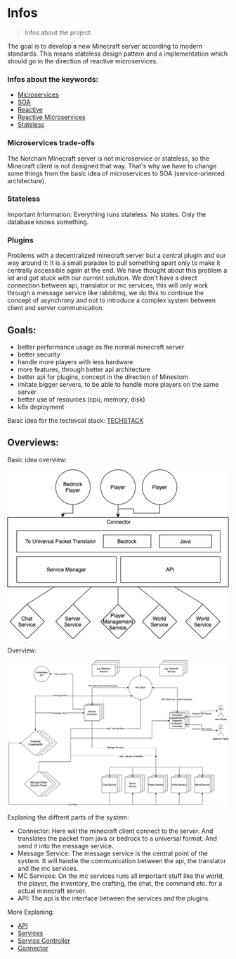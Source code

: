 # Infos
> Infos about the project.

The goal is to develop a new Minecraft server according to modern standards. This means stateless design pattern and a implementation which should go in the direction of reactive microservices.

### Infos about the keywords:

- [Microservices](https://en.wikipedia.org/wiki/Microservices)
- [SOA](https://en.wikipedia.org/wiki/Service-oriented_architecture)
- [Reactive](https://en.wikipedia.org/wiki/Reactive_programming)
- [Reactive Microservices](https://www.lightbend.com/microservices/reactive-microservices-events-domain-driven-design-ddd)
- [Stateless](https://en.wikipedia.org/wiki/Service_statelessness_principle)

### Microservices trade-offs
The Notchain Minecraft server is not microservice or stateless, so the Minecraft client is not designed that way. That's why we have to change some things from the basic idea of microservices to SOA (service-oriented architecture).

### Stateless
Important Information: Everything runs stateless. No states. Only the database knows something.

### Plugins
Problems with a decentralized minecraft server but a central plugin and our way around it:
It is a small paradox to pull something apart only to make it centrally accessible again at the end. We have thought about this problem a lot and got stuck with our current solution. We don't have a direct connection between api, translator or mc services, this will only work through a message service like rabbitmq, we do this to continue the concept of asynchrony and not to introduce a complex system between client and server communication. 


## Goals:
+ better performance usage as the normal minecraft server
+ better security
+ handle more players with less hardware
+ more features, through better api architecture
+ better api for plugins, concept in the direction of Minestom
+ imitate bigger servers, to be able to handle more players on the same server
+ better use of resources (cpu, memory, disk)
+ k8s deployment

Baisc idea for the technical stack:
[TECHSTACK](./TECHSTACK.md)


## Overviews:
Basic idea overview:

![Idea as a diagram](images/idea.png)


Overview:

![Overview](images/overview.png)

Explaning the diffrent parts of the system:

- Connector: Here will the minecraft client connect to the server. And translates the packet from java or bedrock to a universal format. And send it into the message service.
- Message Service: The message service is the central point of the system. It will handle the communication between the api, the translator and the mc services.
- MC Services: On the mc services runs all important stuff like the world, the player, the inventory, the crafting, the chat, the command etc. for a actual minecraft server.
- API: The api is the interface between the services and the plugins.

More Explaning: 
- [API](./software-parts/api.md)
- [Services](./software-parts/services.md)
- [Service Controller](./software-parts/service-controller.md)
- [Connector](./software-parts/connector.md)
